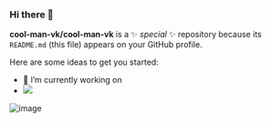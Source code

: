 ### Hi there 👋


**cool-man-vk/cool-man-vk** is a ✨ _special_ ✨ repository because its `README.md` (this file) appears on your GitHub profile.

Here are some ideas to get you started:

- 🔭 I’m currently working on 
- <img src="https://icons-for-free.com/iconfiles/png/512/icon++html+icon-1320194800994962643.png">

![image](https://user-images.githubusercontent.com/76818423/123299893-984c8000-d537-11eb-939b-a4437d7f1a05.png)
